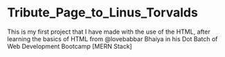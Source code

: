 # Tribute_Page_to_Linus_Torvalds
This is my first project that I have made with the use of the HTML, after learning the basics of HTML from @lovebabbar Bhaiya in his Dot Batch of Web Development Bootcamp [MERN Stack]
